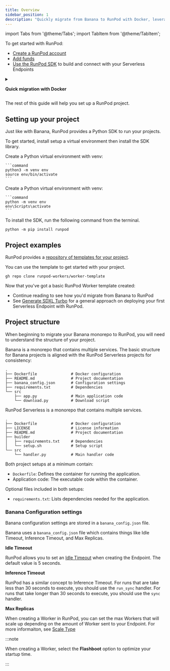```yaml
---
title: Overview
sidebar_position: 1
description: "Quickly migrate from Banana to RunPod with Docker, leveraging a bridge between the two environments for a seamless transition. Utilize a Dockerfile to encapsulate your environment and deploy existing projects to RunPod with minimal adjustments."
---
```


import Tabs from '@theme/Tabs';
import TabItem from '@theme/TabItem';

To get started with RunPod:

- [Create a RunPod account](/get-started/manage-accounts)
- [Add funds](/get-started/billing-information)
- [Use the RunPod SDK](#setting-up-your-project) to build and connect with your Serverless Endpoints

<details>
<summary>

**Quick migration with Docker**

</summary>

Transitioning from Banana to RunPod doesn't have to be a lengthy process.
For users seeking a swift migration path while maintaining Banana's dependencies for the interim, the Docker approach provides an efficient solution.
This method allows you to leverage Docker to encapsulate your environment, simplifying the migration process and enabling a smoother transition to RunPod.

**Why consider the Dockerfile approach?**

Utilizing a Dockerfile for migration offers a bridge between Banana and RunPod, allowing for immediate deployment of existing projects without the need to immediately discard Banana's dependencies. This approach is particularly beneficial for those looking to test or move their applications to RunPod with minimal initial adjustments.

**Dockerfile**

The provided Dockerfile outlines a straightforward process for setting up your application on RunPod.

Add this Dockerfile to your project.

```dockerfile
FROM runpod/banana:peel as bread
FROM repo/image:tag

RUN pip install runpod

COPY --from=bread /handler.py .
COPY --from=bread /start.sh .

RUN chmod +x start.sh
CMD ["./start.sh"]
```

**Building and deploying**

After creating your Dockerfile, build your Docker image and deploy it to RunPod.
This process involves using Docker commands to build the image and then deploying it to RunPod.

**Advantages and considerations**

This Dockerfile approach expedites the migration process, allowing you to leverage RunPod's powerful features with minimal initial changes to your project.
It's an excellent way to quickly transition and test your applications on RunPod.

However, while this method facilitates a quick start on RunPod, it's advisable to plan for a future migration away from Banana's dependencies, as there is overhead to building Banana's dependencies and deploying them to RunPod.

Gradually adapting your project to utilize RunPod's native features and services will optimize your application's performance and scalability.

**Moving forward**

Once you've migrated your application using the Docker approach, consider exploring RunPod's full capabilities.
Transitioning away from Banana's dependencies and fully integrating with RunPod's services will allow you to take full advantage of what RunPod has to offer.

This quick migration guide is just the beginning.
Continue with the rest of our tutorial to learn how to leverage RunPod's features to their fullest and ensure your project is fully adapted to its new environment.

</details>

The rest of this guide will help you set up a RunPod project.

## Setting up your project

Just like with Banana, RunPod provides a Python SDK to run your projects.

To get started, install setup a virtual environment then install the SDK library.

<Tabs>
  <TabItem value="macos" label="macOS" default>

Create a Python virtual environment with venv:

    ```command
    python3 -m venv env
    source env/bin/activate
    ```

</TabItem>
  <TabItem value="windows" label="Windows">

Create a Python virtual environment with venv:

    ```command
    python -m venv env
    env\Scripts\activate
    ```

</TabItem>

</Tabs>

To install the SDK, run the following command from the terminal.

```command
python -m pip install runpod
```

## Project examples

RunPod provides a [repository of templates for your project](https://github.com/runpod-workers).

You can use the template to get started with your project.

```command
gh repo clone runpod-workers/worker-template
```

Now that you've got a basic RunPod Worker template created:

- Continue reading to see how you'd migrate from Banana to RunPod
- See [Generate SDXL Turbo](/tutorials/serverless/gpu/generate-sdxl-turbo) for a general approach on deploying your first Serverless Endpoint with RunPod.

## Project structure

When beginning to migrate your Banana monorepo to RunPod, you will need to understand the structure of your project.

<Tabs>

<TabItem value="banana" label="Banana" default>

Banana is a monorepo that contains multiple services. The basic structure for Banana projects is aligned with the RunPod Serverless projects for consistency:

```text
.
├── Dockerfile               # Docker configuration
├── README.md                # Project documentation
├── banana_config.json       # Configuration settings
├── requirements.txt         # Dependencies
└── src
    ├── app.py               # Main application code
    └── download.py          # Download script
```

</TabItem>
  <TabItem value="runpod" label="RunPod">

RunPod Serverless is a monorepo that contains multiple services.

```text
.
├── Dockerfile               # Docker configuration
├── LICENSE                  # License information
├── README.md                # Project documentation
├── builder
│   ├── requirements.txt     # Dependencies
│   └── setup.sh             # Setup script
└── src
    └── handler.py           # Main handler code
```

</TabItem>
</Tabs>

Both project setups at a minimum contain:

- `Dockerfile`: Defines the container for running the application.
- Application code: The executable code within the container.

Optional files included in both setups:

- `requirements.txt`: Lists dependencies needed for the application.

### Banana Configuration settings

Banana configuration settings are stored in a `banana_config.json` file.

Banana uses a `banana_config.json` file which contains things like Idle Timeout, Inference Timeout, and Max Replicas.

**Idle Timeout**

RunPod allows you to set an [Idle Timeout](/serverless/references/endpoint-configurations#idle-timeout) when creating the Endpoint.
The default value is 5 seconds.

**Inference Timeout**

RunPod has a similar concept to Inference Timeout.
For runs that are take less than 30 seconds to execute, you should use the `run_sync` handler.
For runs that take longer than 30 seconds to execute, you should use the `sync` handler.

**Max Replicas**

When creating a Worker in RunPod, you can set the max Workers that will scale up depending on the amount of Worker sent to your Endpoint.
For more informaiton, see [Scale Type](/serverless/references/endpoint-configurations#scale-type)

:::note

When creating a Worker, select the **Flashboot** option to optimize your startup time.

:::
